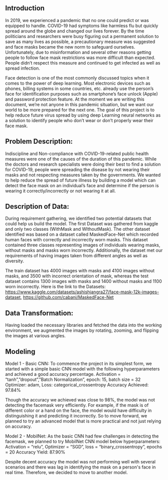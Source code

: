 ## Introduction

In 2019, we experienced a pandemic that no one could predict or was equipped to handle. COVID-19 had symptoms like harmless flu but quickly spread around the globe and changed our lives forever. By the time politicians and researchers were busy figuring out a permanent solution to save as many lives as possible, a precautionary measure was suggested and face masks became the new norm to safeguard ourselves. Unfortunately, due to misinformation and several other reasons getting people to follow face mask restrictions was more difficult than expected. People didn’t respect this measure and continued to get infected as well as spread infection.

Face detection is one of the most commonly discussed topics when it comes to the power of deep learning. Most electronic devices such as phones, billing systems in some countries, etc. already use the person’s face for identification purposes such as smartphone’s face unlock (Apple) and password protection feature.
At the moment we are writing this document, we’re not anyone in this pandemic situation, but we want our world to be more prepared for the next one. The goal of this project is to help reduce future virus spread by using deep Learning neural networks as a solution to identify people who don’t wear or don’t properly wear their face mask.

## Problem Description:

Indiscipline and Non-compliance with COVID-19-related public health measures were one of the causes of the duration of this pandemic. While the doctors and research specialists were doing their best to find a solution for COVID-19, people were spreading the disease by not wearing their masks and not respecting measures taken by the governments.
We wanted to help reduce the spread of future illness by building a model which can detect the face mask on an individual’s face and determine if the person is wearing it correctly/incorrectly or not wearing it at all.

## Description of Data:

During requirement gathering, we identified two potential datasets that could help us build the model. The first Dataset was gathered from kaggle and only two classes (WithMask and WIthoutMask). The other dataset identified was based on a dataset called MaskedFace-Net which recorded human faces with correctly and incorrectly worn masks. This dataset contained three classes representing images of individuals wearing masks, without masks and masks worn incorrectly. Additionally, the dataset met our requirements of having images taken from different angles as well as diversity.

The train dataset has 4000 images with masks and 4100 images without masks, and 3500 with incorrect orientation of mask, whereas the test dataset contains 1300 images with masks and 1400 without masks and 1100 worn incorrectly. Here is the link to the Datasets: https://www.kaggle.com/datasets/ashishjangra27/face-mask-12k-images-dataset, https://github.com/cabani/MaskedFace-Net

## Data Transformation:

Having loaded the necessary libraries and fetched the data into the working environment, we augmented the images by rotating, zooming, and flipping the images at various angles.

## Modeling

Model 1 - Basic CNN: To commence the project in its simplest form, we started with a simple basic CNN model with the following hyperparameters and achieved a good accuracy percentage.
Activation = “tanh”,”dropout”,”Batch Normalization”, epoch: 15, batch size = 32
Optimizer: adam, Loss: categorical_crossentropy
Accuracy Achieved: 97.84%

Though the accuracy we achieved was close to 98%, the model was not detecting the facemask very efficiently. For example, if the mask is of different color or a hand on the face, the model would have difficulty in distinguishing it and predicting it incorrectly. So to move forward, we planned to try an advanced model that is more practical and not just relying on accuracy.

Model 2 - MobilNet: As the basic CNN had few challenges in detecting the facemask, we planned to try MobilNet CNN model below hyperparameters:
Activation = “relu”, Optimizer = “SGD”, loss = “binary_crossentropy”, epochs = 20 Accuracy Yield: 87.90%

Despite decent accuracy the model was not performing well with several scenarios and there was lag in identifying the mask on a person's face in real time. Therefore, we decided to move to another model.